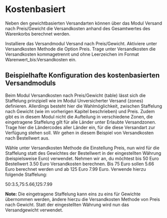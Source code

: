 # Kostenbasiert 

Neben den gewichtbasierten Versandarten können über das Modul Versand nach Preis/Gewicht die Versandkosten anhand des Gesamtwertes des Warenkorbs berechnet werden.

Installiere das Versandmodul Versand nach Preis/Gewicht. Aktiviere unter Versandkosten Methode die Option Preis. Trage unter Versandkosten die Versandkosten kommagetrennt und ohne Leerzeichen im Format Warenwert\_bis:Versandkosten ein.

## Beispielhafte Konfiguration des kostenbasierten Versandmoduls 

Beim Modul Versandkosten nach Preis/Gewicht \(table\) lässt sich die Staffelung prinzipiell wie im Modul Unversicherter Versand \(zones\) definieren. Allerdings besteht hier die Wahlmöglichkeit, zwischen Staffelung nach Gewicht \(wie im vorherigen Kapitel beschrieben\) und Preis. Zudem gibt es in diesem Modul nicht die Aufteilung in verschiedene Zonen, die eingetragene Staffelung gilt für alle Länder unter Erlaubte Versandzonen. Trage hier die Ländercodes aller Länder ein, für die diese Versandart zur Verfügung stehen soll. Wir gehen in diesem Beispiel von Versandkosten nach Bestellwert aus.

Wähle unter Versandkosten Methode die Einstellung Preis, nun wird für die Staffelung statt des Gewichtes der Bestellwert in der eingestellten Währung \(beispielsweise Euro\) verwendet. Nehmen wir an, du möchtest bis 50 Euro Bestellwert 3.50 Euro Versandkosten berechnen. Bis 75 Euro sollen 5.66 Euro berechnet werden und ab 125 Euro 7.99 Euro. Verwende hierzu folgende Staffelung:

50:3.5,75:5.66,125:7.99

**Note:** Die eingetragene Staffelung kann eins zu eins für Gewichte übernommen werden, ändere hierzu die Versandkosten Methode von Preis nach Gewicht. Statt der eingestellten Währung wird nun das Versandgewicht verwendet.



